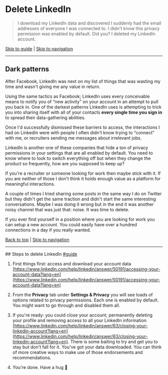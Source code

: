 # Delete LinkedIn

> I download my LinkedIn data and discovered I suddenly had the email addresses of everyone I was connected to. I didn't know this privacy permission was enabled by default. Did you? I deleted my LinkedIn account.

[Skip to guide](#guide) | [Skip to navigation](#nav)

<hr>

## Dark patterns

After Facebook, LinkedIn was next on my list of things that was wasting my time and wasn't giving me any value in return.

Using the same tactics as Facebook; LinkedIn uses every conceivable means to notify you of “new activity” on your account in an attempt to pull you back in. One of the darkest patterns LinkedIn uses is attempting to trick you into sharing itself with all of your contacts **every single time you sign in** to spread their data-gathering abilities.

Once I'd successfully dismissed these barriers to access, the interactions I had on LinkedIn were with people I often didn't know trying to “connect” with me, or recruiters sending me messages about irrelevant jobs.

LinkedIn is another one of these companies that hide a ton of privacy permissions in your settings that are all enabled by default. You need to know where to look to switch everything off but when they change the product so frequently, how are you supposed to keep up?

If you're a recruiter or someone looking for work then maybe stick with it. If you are neither of those I don't think it holds enough value as a platform for meaningful interactions.

A couple of times I tried sharing some posts in the same way I do on Twitter but they didn't get the same traction and didn't start the same interesting conversations. Maybe I was doing it wrong but in the end it was another noisy channel that was just that: noise. It was time to delete.

If you ever find yourself in a position where you are looking for work you can setup a new account. You could easily have over a hundred connections in a day if you really wanted.

<span id="guide"></span> [Back to top](#top) | [Skip to navigation](#nav)

<hr>

## Steps to delete LinkedIn [#guide](#guide)

1. First things first: access and download your account data [https://www.linkedin.com/help/linkedin/answer/50191/accessing-your-account-data?lang=en](https://www.linkedin.com/help/linkedin/answer/50191/accessing-your-account-data?lang=en)

2. From the **Privacy** tab under **Settings & Privacy** you will see loads of options related to privacy permissions. Each one is enabled by default. You might want to go through and disabled them all.

3. If you're ready: you could close your account; permanently deleting your profile and removing access to all your LinkedIn information [https://www.linkedin.com/help/linkedin/answer/63/closing-your-linkedin-account?lang=en](https://www.linkedin.com/help/linkedin/answer/63/closing-your-linkedin-account?lang=en). There is some baiting to try and get you to stay but don't fall for it. You've got your data downloaded. You can think of more creative ways to make use of those endorsements and recommendations.

4. You're done. Have a hug 🤗
